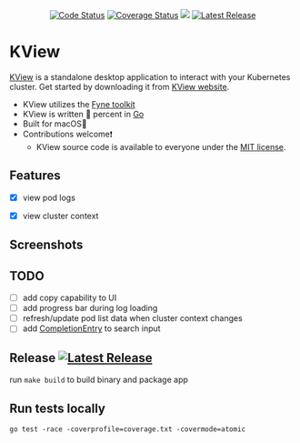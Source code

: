 <p align="center">
  <a href="https://goreportcard.com/report/github.com/michaeljsaenz/kview"><img src="https://goreportcard.com/badge/github.com/michaeljsaenz/kview" alt="Code Status" ></a>
  <a href="https://codecov.io/gh/michaeljsaenz/kview"><img src="https://codecov.io/gh/michaeljsaenz/kview/branch/main/graph/badge.svg?token=FF4ZXBZCBC" alt='Coverage Status' /></a>
  <a href="https://app.fossa.com/projects/git%2Bgithub.com%2Fmichaeljsaenz%2Fkview?ref=badge_shield" alt="FOSSA Status"><img src="https://app.fossa.com/api/projects/git%2Bgithub.com%2Fmichaeljsaenz%2Fkview.svg?type=shield"/></a>
  <a href="https://img.shields.io/github/v/release/michaeljsaenz/kview?include_prereleases" title="Latest Release" rel="nofollow"><img src="https://img.shields.io/github/v/release/michaeljsaenz/kview?include_prereleases" alt="Latest Release"></a>
</p>

# KView
[KView](https://kview.app) is a standalone desktop application to interact with your Kubernetes cluster.  Get started by downloading it from [KView website](https://kview.app).
- KView utilizes the [Fyne toolkit](https://fyne.io/)
- KView is written :100: percent in [Go](https://go.dev/)
- Built for macOS:apple:
- Contributions welcome:exclamation:
  - KView source code is available to everyone under the [MIT license](./LICENSE).

## Features
- [x]  view pod logs
- [x]  view cluster context


## Screenshots


## TODO
- [ ]  add copy capability to UI
- [ ]  add progress bar during log loading
- [ ]  refresh/update pod list data when cluster context changes
- [ ]  add [CompletionEntry](https://github.com/fyne-io/fyne-x#completionentry) to search input

## Release <a href="https://img.shields.io/github/v/release/michaeljsaenz/kview?include_prereleases" title="Latest Release" rel="nofollow"><img src="https://img.shields.io/github/v/release/michaeljsaenz/kview?include_prereleases" alt="Latest Release"></a>

run `make build` to build binary and package app

## Run tests locally
```
go test -race -coverprofile=coverage.txt -covermode=atomic
```
